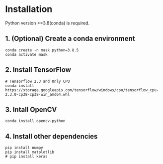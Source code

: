 # Installation

Python version >=3.8(conda) is required.

## 1. (Optional) Create a conda environment

```plain
conda create -n mask python=3.8.5
conda activate mask
```

## 2. Install TensorFlow
```plain
# Tensorflow 2.3 and Only CPU
conda install https://storage.googleapis.com/tensorflow/windows/cpu/tensorflow_cpu-2.3.0-cp38-cp38-win_amd64.whl
```

## 3. Intall OpenCV
```plain
conda install opencv-python
```

## 4. Install other dependencies

```plain
pip install numpy
pip install matplotlib
# pip install keras
```
